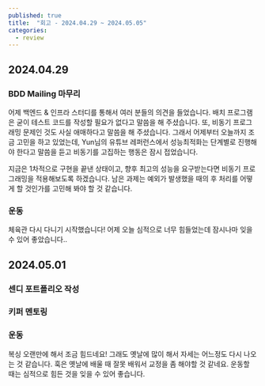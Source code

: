 ```yaml
---
published: true
title:  "회고 - 2024.04.29 ~ 2024.05.05"
categories:
  - review
---
```


## 2024.04.29

### BDD Mailing 마무리
어제 백엔드 & 인프라 스터디를 통해서 여러 분들의 의견을 들었습니다. 배치 프로그램은 굳이 테스트 코드를 작성할 필요가 없다고 말씀을 해 주셨습니다. 또, 비동기 프로그래밍 문제인 것도 사실 애매하다고 말씀을 해 주셨습니다. 그래서 어제부터 오늘까지 조금 고민을 하고 있었는데, Yun님의 유튜브 레퍼런스에서 성능최적화는 단계별로 진행해야 한다고 말씀을 듣고 비동기를 고집하는 행동은 잠시 접었습니다.

지금은 1차적으로 구현을 끝낸 상태이고, 향후 최고의 성능을 요구받는다면 비동기 프로그래밍을 적용해보도록 하겠습니다. 남은 과제는 예외가 발생했을 때의 후 처리를 어떻게 할 것인가를 고민해 봐야 할 것 같습니다.

### 운동

체육관 다시 다니기 시작했습니다! 어제 오늘 심적으로 너무 힘들었는데 잠시나마 잊을 수 있어 좋았습니다..

## 2024.05.01

### 센디 포트폴리오 작성

### 키퍼 멘토링

### 운동

복싱 오랜만에 해서 조금 힘드네요! 그래도 옛날에 많이 해서 자세는 어느정도 다시 나오는 것 같습니다. 훅은 옛날에 배울 때 잘못 배워서 교정을 좀 해야할 것 같네요. 운동할 때는 심적으로 힘든 것을 잊을 수 있어 좋습니다.

